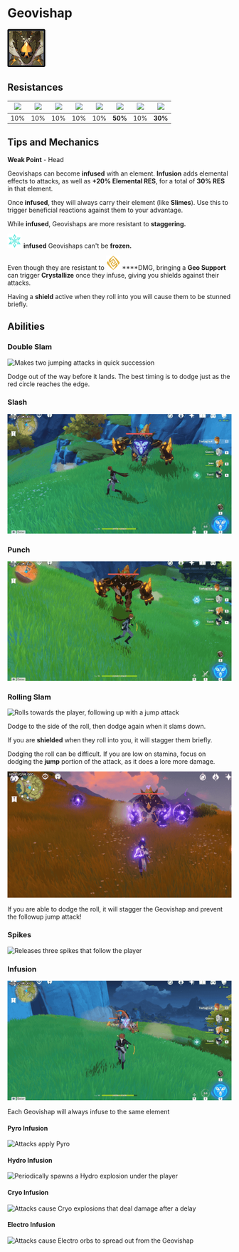 # Geovishap

![](../../.gitbook/assets/geovishap.png)

## Resistances

| ​​![](https://firebasestorage.googleapis.com/v0/b/gitbook-28427.appspot.com/o/assets%2F-MVAGyyACcSzyzfmgy7f%2Fsync%2F485abc41b72e4fb75fd6cf1b2c21d83a5da9a05c.png?generation=1615182625871961&alt=media) | ​​![](https://firebasestorage.googleapis.com/v0/b/gitbook-28427.appspot.com/o/assets%2F-MVAGyyACcSzyzfmgy7f%2Fsync%2F1a9d730812988c6cd8678f117630d179f689cee0.png?generation=1615182626544397&alt=media) | ​​![](https://firebasestorage.googleapis.com/v0/b/gitbook-28427.appspot.com/o/assets%2F-MVAGyyACcSzyzfmgy7f%2Fsync%2Fe0472b52c548a7162a648c191cad9b7bbdf4498b.png?generation=1615182626170812&alt=media) | ​​![](https://firebasestorage.googleapis.com/v0/b/gitbook-28427.appspot.com/o/assets%2F-MVAGyyACcSzyzfmgy7f%2Fsync%2Fa8efded210241d0c6764e2819b9c750deff8a6d4.png?generation=1615182626278065&alt=media) | ​​![](https://firebasestorage.googleapis.com/v0/b/gitbook-28427.appspot.com/o/assets%2F-MVAGyyACcSzyzfmgy7f%2Fsync%2F68e4777d7c38eb974be29d8260b1f52709a44a26.png?generation=1615182625284983&alt=media) | ​​![](https://firebasestorage.googleapis.com/v0/b/gitbook-28427.appspot.com/o/assets%2F-MVAGyyACcSzyzfmgy7f%2Fsync%2Fcb0b6d83e3899b9d4310fb78ce58ccad28b8c839.png?generation=1615182626007947&alt=media) | ​​![](https://firebasestorage.googleapis.com/v0/b/gitbook-28427.appspot.com/o/assets%2F-MVAGyyACcSzyzfmgy7f%2Fsync%2F347363c813f76f26b0c6c74df49012812f9fe690.png?generation=1615182625760905&alt=media) | ​​![](https://firebasestorage.googleapis.com/v0/b/gitbook-28427.appspot.com/o/assets%2F-MVAGyyACcSzyzfmgy7f%2Fsync%2F7db8ec0e8a47656e2367909ab5d65aa19effb930.png?generation=1615182626144273&alt=media) |
| :---: | :---: | :---: | :---: | :---: | :---: | :---: | :---: |
| 10% | 10% | 10% | 10% | 10% | **50%** | 10% | **30%** |

## Tips and Mechanics

**Weak Point** - Head

Geovishaps can become **infused** with an element. **Infusion** adds elemental effects to attacks, as well as **+20% Elemental RES**, for a total of **30% RES** in that element.

Once **infused**, they will always carry their element \(like **Slimes**\). Use this to trigger beneficial reactions against them to your advantage.

While **infused**, Geovishaps are more resistant to **staggering.**

![](../../.gitbook/assets/cryo_small.png) **infused** Geovishaps can't be **frozen.**

Even though they are resistant to ![](../../.gitbook/assets/geo_small.png) ****DMG, bringing a **Geo Support** can trigger **Crystallize** once they infuse, giving you shields against their attacks.

Having a **shield** active when they roll into you will cause them to be stunned briefly.

## Abilities

### Double Slam

![Makes two jumping attacks in quick succession](../../.gitbook/assets/geovishap_stomp.gif)

Dodge out of the way before it lands. The best timing is to dodge just as the red circle reaches the edge.

### Slash

![](../../.gitbook/assets/geovishap_slash.gif)

### Punch

![](../../.gitbook/assets/geovishap_punch.gif)

### Rolling Slam

![Rolls towards the player, following up with a jump attack](../../.gitbook/assets/geovishap_roll.gif)

Dodge to the side of the roll, then dodge again when it slams down.

If you are **shielded** when they roll into you, it will stagger them briefly.

Dodging the roll can be difficult. If you are low on stamina, focus on dodging the **jump** portion of the attack, as it does a lore more damage.

![](../../.gitbook/assets/geovishap_roll_dodge.gif)

If you are able to dodge the roll, it will stagger the Geovishap and prevent the followup jump attack!

### Spikes

![Releases three spikes that follow the player](../../.gitbook/assets/geovishap_spikes.gif)

### Infusion

![Charges up and infuses itself with an Element](../../.gitbook/assets/geovishap_infuse_pyro.gif)

Each Geovishap will always infuse to the same element

#### Pyro Infusion

![Attacks apply Pyro](../../.gitbook/assets/geovishap_stomp_pyro.gif)

#### Hydro Infusion

![Periodically spawns a Hydro explosion under the player](../../.gitbook/assets/geovishap_stomp_hydro.gif)

#### Cryo Infusion

![Attacks cause Cryo explosions that deal damage after a delay](../../.gitbook/assets/geovishap_stomp_cryo.gif)

#### Electro Infusion

![Attacks cause Electro orbs to spread out from the Geovishap](../../.gitbook/assets/geovishap_stomp_electro.gif)



